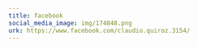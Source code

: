 ```yaml
---
title: facebook
social_media_image: img/174848.png
urk: https://www.facebook.com/claudio.quiroz.3154/
---
```

